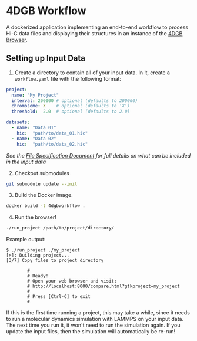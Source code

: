 # 4DGB Workflow

A dockerized application implementing an end-to-end workflow to process Hi-C data files and displaying their structures in an instance of the [4DGB Browser](https://github.com/lanl/4DGB).

## Setting up Input Data

1. Create a directory to contain all of your input data. In it, create a `workflow.yaml` file with the following format:

```yaml
project:
  name: "My Project"
  interval: 200000 # optional (defaults to 200000)
  chromosome: X    # optional (defaults to 'X')
  threshold:  2.0  # optional (defaults to 2.0)

datasets:
  - name: "Data 01"
    hic:  "path/to/data_01.hic"
  - name: "Data 02"
    hic:  "path/to/data_02.hic"
```

*See the [File Specification Document](doc/file_specs.md) for full details on what can be included in the input data*

2. Checkout submodules

```sh
git submodule update --init
```

3. Build the Docker image.

```sh
docker build -t 4dgbworkflow .
```

4. Run the browser!

```sh
./run_project /path/to/project/directory/
```

Example output:
```
$ ./run_project ./my_project
[>]: Building project...
[3/7] Copy files to project directory

        #
        # Ready!
        # Open your web browser and visit:
        # http://localhost:8000/compare.html?gtkproject=my_project
        #
        # Press [Ctrl-C] to exit
        #
```

If this is the first time running a project, this may take a while, since it needs to run a molecular dynamics simulation with LAMMPS on your input data. The next time you run it, it won't need to run the simulation again. If you update the input files, then the simulation will automatically be re-run!
